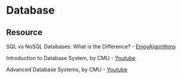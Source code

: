 # Database

## Resource

SQL vs NoSQL Databases: What is the Difference? - [EnjoyAlgorithms](https://www.enjoyalgorithms.com/blog/sql-vs-nosql)

Introduction to Database System, by CMU - [Youtube](https://youtube.com/playlist?list=PLSE8ODhjZXjbohkNBWQs_otTrBTrjyohi)

Advanced Database Systems, by CMU - [Youtube](https://youtube.com/playlist?list=PLSE8ODhjZXjasmrEd2_Yi1deeE360zv5O)
